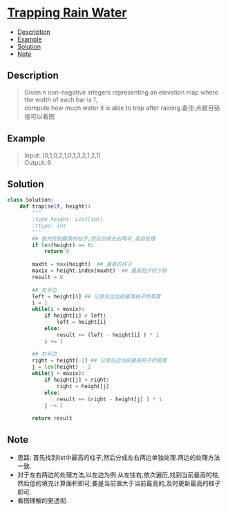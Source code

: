 # [Trapping Rain Water](https://leetcode.com/problems/trapping-rain-water/description/)

<!-- GFM-TOC -->
* <a href="#Description">Description</a>
* <a href="#Example">Example</a>
* <a href="#Solution">Solution</a>
* <a href="#Note">Note</a>
<!-- GFM-TOC -->


## <a name="Description">Description</a>
>Given n non-negative integers representing an elevation map where the width of each bar is 1, </br>
compute how much water it is able to trap after raining.备注:点题目链接可以看图</br>

## <a name="Example">Example</a>
>Input: [0,1,0,2,1,0,1,3,2,1,2,1]</br>
Output: 6</br>

## <a name="Solution">Solution</a>
```python
class Solution:
    def trap(self, height):
        """
        :type height: List[int]
        :rtype: int
        """
        ## 首先找到最高的柱子,然后分成左右两半,各自处理
        if len(height) == 0:
            return 0
        
        maxht = max(height)  ## 最高的柱子
        maxix = height.index(maxht)  ## 最高柱子的下标
        result = 0
        
        ## 左半边
        left = height[0] ## 记录左边当前最高柱子的高度
        i = 1
        while(i < maxix):
            if height[i] > left:
                left = height[i]
            else:
                result += (left - height[i] ) * 1
            i += 1
        
        ## 右半边
        right = height[-1] ## 记录右边当前最高柱子的高度
        j = len(height) - 2
        while(j > maxix):
            if height[j] > right:
                right = height[j]
            else:
                result += (right - height[j] ) * 1
            j -= 1
        
        return result
```
## <a name="Note">Note</a>
* 思路: 首先找到list中最高的柱子,然后分成左右两边单独处理.两边的处理方法一致.
* 对于左右两边的处理方法,以左边为例:从左往右,依次遍历,找到当前最高的柱,然后低的填充计算面积即可;要是当前值大于当前最高的,及时更新最高的柱子即可.
* 看图理解的更透彻.


  





